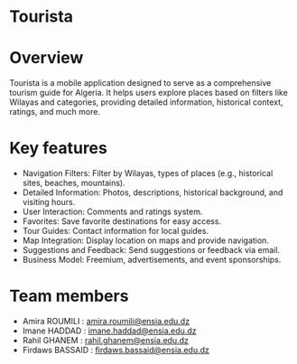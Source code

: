 
# Tourista
# Overview
Tourista is a mobile application designed to serve as a comprehensive tourism guide for Algeria. It helps users explore places based on filters like Wilayas and categories, providing detailed information, historical context, ratings, and much more.

# Key features
- Navigation Filters: Filter by Wilayas, types of places (e.g., historical sites, beaches, mountains).
- Detailed Information: Photos, descriptions, historical background, and visiting hours.
- User Interaction: Comments and ratings system.
- Favorites: Save favorite destinations for easy access.
- Tour Guides: Contact information for local guides.
- Map Integration: Display location on maps and provide navigation.
- Suggestions and Feedback: Send suggestions or feedback via email.
- Business Model: Freemium, advertisements, and event sponsorships.
 
# Team members 
- Amira ROUMILI : amira.roumili@ensia.edu.dz
- Imane HADDAD : imane.haddad@ensia.edu.dz
- Rahil GHANEM : rahil.ghanem@ensia.edu.dz
- Firdaws BASSAID : firdaws.bassaid@ensia.edu.dz

